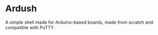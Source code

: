 # Ardush
A simple shell made for Arduino-based boards, made from scratch and compatible with PuTTY.
